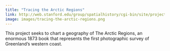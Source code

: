 ```yaml
---
title: "Tracing the Arctic Regions"
link: http://web.stanford.edu/group/spatialhistory/cgi-bin/site/project.php?id=1103
image: images/tracing-the-arctic-regions.png
---
```

This project seeks to chart a geography of The Arctic Regions, an enormous 1873 book that represents the first photographic survey of Greenland’s western coast.
